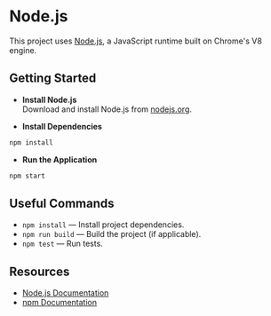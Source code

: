 # Node.js

This project uses [Node.js](https://nodejs.org/), a JavaScript runtime built on Chrome's V8 engine.

## Getting Started

- **Install Node.js**  
    Download and install Node.js from [nodejs.org](https://nodejs.org/).

- **Install Dependencies**

```bash
npm install
```

- **Run the Application**

```bash
npm start
```

## Useful Commands

- `npm install` — Install project dependencies.
- `npm run build` — Build the project (if applicable).
- `npm test` — Run tests.

## Resources

- [Node.js Documentation](https://nodejs.org/en/docs/)
- [npm Documentation](https://docs.npmjs.com/)